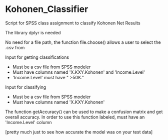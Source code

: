 # Kohonen_Classifier
Script for SPSS class assignment to classify Kohonen Net Results

The library dplyr is needed

No need for a file path, the function file.choose() allows a user to select the .csv from 


Input for getting classifications
- Must be a csv file from SPSS modeler
- Must have columns named 'X.KXY.Kohonen' and 'Income.Level' 
- 'Income.Level' must have " >50K."

Input for classifying
- Must be a csv file from SPSS modeler
- Must have columns named 'X.KXY.Kohonen'


The function 
getAccuracy() can be used to make a confusion matrix and get overall accuracy. In order to use this function labeled, must have an 'Income.Level' column 

[pretty much just to see how accurate the model was on your test data]

